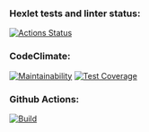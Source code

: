 ### Hexlet tests and linter status:
[![Actions Status](https://github.com/ellonka/java-project-lvl3/workflows/hexlet-check/badge.svg)](https://github.com/ellonka/java-project-lvl3/actions)

### CodeClimate:
[![Maintainability](https://api.codeclimate.com/v1/badges/a526b700777642321263/maintainability)](https://codeclimate.com/github/ellonka/java-project-lvl3/maintainability)
[![Test Coverage](https://api.codeclimate.com/v1/badges/a526b700777642321263/test_coverage)](https://codeclimate.com/github/ellonka/java-project-lvl3/test_coverage)

### Github Actions:
[![Build](https://github.com/ellonka/java-project-lvl3/actions/workflows/build-action.yml/badge.svg?branch=main)](https://github.com/ellonka/java-project-lvl3/actions/workflows/build-action.yml)
